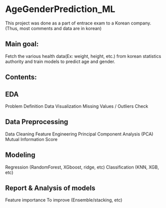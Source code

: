 # AgeGenderPrediction_ML
This project was done as a part of entrace exam to a Korean company. (Thus, most comments and data are in korean)

## Main goal:
Fetch the various health data(Ex: weight, height, etc.) from korean statistics authority and train models to predict age and gender. 


## Contents:
## EDA
Problem Definition
Data Visualization
Missing Values / Outliers Check

## Data Preprocessing
Data Cleaning
Feature Engineering
Principal Component Analysis (PCA)
Mutual Information Score

## Modeling
Regression (RandomForest, XGboost, ridge, etc)
Classification (KNN, XGB, etc)


## Report & Analysis of models
Feature importance
To improve (Ensemble/stacking, etc)
